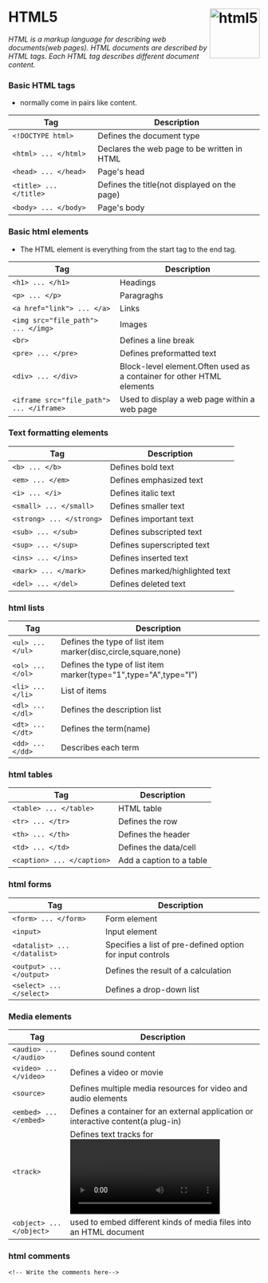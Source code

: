 HTML5
<img src="Logo HTML5.JPG" alt="html5" width="100" align="right"> 
========
_HTML is a markup language for describing web documents(web pages)._
_HTML documents are described by HTML tags._
_Each HTML tag describes different document content._

### Basic HTML tags
* normally come in pairs like <tagname>content</tagname>.

|Tag|Description|
|---|-----------|
| `<!DOCTYPE html>` | Defines the document type |
| `<html> ... </html>` | Declares the web page to be written in HTML |
| `<head> ... </head>` | Page's head |
| `<title> ... </title>` | Defines the title(not displayed on the page) |
| `<body> ... </body>` | Page's body |

 
### Basic html elements
* The HTML element is everything from the start tag to the end tag.

|Tag|Description|
|---|-----------|
| `<h1> ... </h1>` | Headings |
| `<p> ... </p>` | Paragraghs |
| `<a href="link"> ... </a>` | Links |
| `<img src="file_path"> ... </img>` | Images |
| `<br>` | Defines a line break |
| `<pre> ... </pre>` | Defines preformatted text |
| `<div> ... </div>` |  Block-level element.Often used as a container for other HTML elements |
| ` <iframe src="file_path"> ... </iframe> ` | Used to display a web page within a web page |

### Text formatting elements

|Tag|Description|
|---|-----------|
| `<b> ... </b>` | Defines bold text |
| `<em> ... </em>` | Defines emphasized text |
| `<i> ... </i>` | Defines italic text |
| `<small> ... </small>` | Defines smaller text |
| `<strong> ... </strong>` | Defines important text |
| `<sub> ... </sub>` | Defines subscripted text |
| `<sup> ... </sup>` | Defines superscripted text |
| `<ins> ... </ins>` | Defines inserted text |
| `<mark> ... </mark>` | Defines marked/highlighted text |
| `<del> ... </del>` | Defines deleted text|

### html lists

|Tag|Description|
|---|-----------|
| `<ul> ... </ul>` | Defines the type of list item marker(disc,circle,square,none) |
| `<ol> ... </ol>` | Defines the type of list item marker(type="1",type="A",type="I") |
| `<li> ... </li>` | List of items |
| `<dl> ... </dl>` | Defines the description list |
| `<dt> ... </dt>` | Defines the term(name) |
| `<dd> ... </dd>` | Describes each term |

### html tables

|Tag|Description|
|---|-----------|
| `<table> ... </table>` | HTML table |
| `<tr> ... </tr>` | Defines the row |
| `<th> ... </th>` | Defines the header |
| `<td> ... </td>` | Defines the data/cell |
| `<caption> ... </caption>` | Add a caption to a table |

### html forms

|Tag|Description|
|---|-----------|
| `<form> ... </form>` | Form element|
| `<input>` | Input element |
| `<datalist> ... </datalist>` | Specifies a list of pre-defined option for input controls |
| `<output> ... </output>` | Defines the result of a calculation |
| `<select> ... </select>` |  Defines a drop-down list |

### Media elements

|Tag|Description|
|---|-----------|
| `<audio> ... </audio>` | Defines sound content |
| `<video> ... </video>` | Defines a video or movie |
| `<source>` | Defines multiple media resources for video and audio elements |
| `<embed> ... </embed>` | Defines a container for an external application or interactive content(a plug-in) |
| `<track>` | Defines text tracks for <video> and <audio> |
| `<object> ... </object>` | used to embed different kinds of media files into an HTML document |

### html comments

`<!-- Write the comments here-->` 


